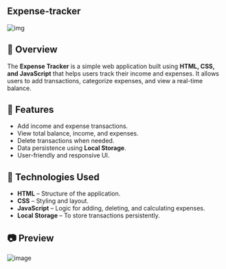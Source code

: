 ## Expense-tracker
![img](https://github.com/user-attachments/assets/45ac5d33-b6b6-40b9-8ef5-058fbae87807)


## 📌 Overview

The **Expense Tracker** is a simple web application built using **HTML, CSS, and JavaScript** that helps users track their income and expenses. It allows users to add transactions, categorize expenses, and view a real-time balance.

## 🎯 Features

- Add income and expense transactions.
- View total balance, income, and expenses.
- Delete transactions when needed.
- Data persistence using **Local Storage**.
- User-friendly and responsive UI.

## 🚀 Technologies Used

- **HTML** – Structure of the application.
- **CSS** – Styling and layout.
- **JavaScript** – Logic for adding, deleting, and calculating expenses.
- **Local Storage** – To store transactions persistently.

## 📷 Preview

![image](https://github.com/user-attachments/assets/990de5a1-7bc3-4d67-878f-c523141d9db5)

